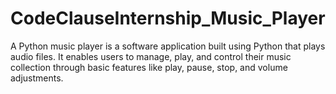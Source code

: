 # CodeClauseInternship_Music_Player
A Python music player is a software application built using Python that plays audio files. It enables users to manage, play, and control their music collection through basic features like play, pause, stop, and volume adjustments.
